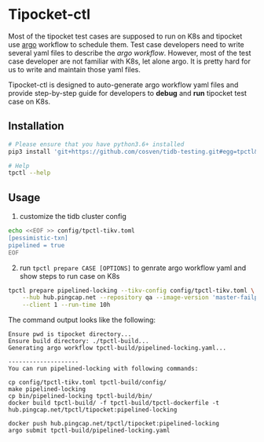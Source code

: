 # Tipocket-ctl

Most of the tipocket test cases are supposed to run on K8s and tipocket use [argo](https://github.com/argoproj/argo)
workflow to schedule them. Test case developers need to write several yaml files to
describe the *argo workflow*. However, most of the test case developer are not familiar
with K8s, let alone argo. It is pretty hard for us to write and maintain those yaml files.

Tipocket-ctl is designed to auto-generate argo workflow yaml files and provide
step-by-step guide for developers to **debug** and **run** tipocket test case on K8s.

## Installation

```sh
# Please ensure that you have python3.6+ installed
pip3 install 'git+https://github.com/cosven/tidb-testing.git#egg=tpctl&subdirectory=tipocket-ctl'

# Help
tpctl --help
```

## Usage

1. customize the tidb cluster config

```sh
echo <<EOF >> config/tpctl-tikv.toml
[pessimistic-txn]
pipelined = true
EOF
```

2. run `tpctl prepare CASE [OPTIONS]` to genrate argo workflow yaml and show steps to run case on K8s

```sh
tpctl prepare pipelined-locking --tikv-config config/tpctl-tikv.toml \
    --hub hub.pingcap.net --repository qa --image-version 'master-failpoint' --build-image \
    --client 1 --run-time 10h
```

The command output looks like the following:
```
Ensure pwd is tipocket directory...
Ensure build directory: ./tpctl-build...
Generating argo workflow tpctl-build/pipelined-locking.yaml...

--------------------
You can run pipelined-locking with following commands:

cp config/tpctl-tikv.toml tpctl-build/config/
make pipelined-locking
cp bin/pipelined-locking tpctl-build/bin/
docker build tpctl-build/ -f tpctl-build/tpctl-dockerfile -t hub.pingcap.net/tpctl/tipocket:pipelined-locking

docker push hub.pingcap.net/tpctl/tipocket:pipelined-locking
argo submit tpctl-build/pipelined-locking.yaml
```
